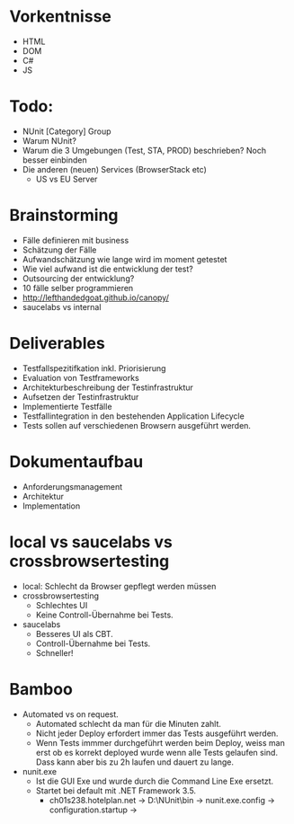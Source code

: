 # Vorkentnisse
- HTML
- DOM
- C#
- JS

# Todo:
- NUnit [Category] Group
- Warum NUnit?
- Warum die 3 Umgebungen (Test, STA, PROD) beschrieben? Noch besser einbinden
- Die anderen (neuen) Services (BrowserStack etc)
    - US vs EU Server

# Brainstorming
- Fälle definieren mit business
- Schätzung der Fälle
- Aufwandschätzung wie lange wird im moment getestet
- Wie viel aufwand ist die entwicklung der test?
- Outsourcing  der entwicklung?
- 10 fälle selber programmieren
- http://lefthandedgoat.github.io/canopy/
- saucelabs vs internal

# Deliverables
- Testfallspezitifkation inkl. Priorisierung
- Evaluation von Testframeworks
- Architekturbeschreibung der Testinfrastruktur
- Aufsetzen der Testinfrastruktur
- Implementierte Testfälle
- Testfallintegration in den bestehenden Application Lifecycle
- Tests sollen auf verschiedenen Browsern ausgeführt werden.

# Dokumentaufbau
- Anforderungsmanagement
- Architektur
- Implementation


# local vs saucelabs vs crossbrowsertesting
- local: Schlecht da Browser gepflegt werden müssen
- crossbrowsertesting
    - Schlechtes UI
    - Keine Controll-Übernahme bei Tests.
- saucelabs
    - Besseres UI als CBT.
    - Controll-Übernahme bei Tests.
    - Schneller!
# Bamboo
- Automated vs on request.
    - Automated schlecht da man für die Minuten zahlt.
    - Nicht jeder Deploy erfordert immer das Tests ausgeführt werden.
    - Wenn Tests immmer durchgeführt werden beim Deploy, weiss man erst ob es korrekt deployed wurde wenn alle Tests gelaufen sind. Dass kann aber bis zu 2h laufen und dauert zu lange.
- nunit.exe
    - Ist die GUI Exe und wurde durch die Command Line Exe ersetzt.
    - Startet bei default mit .NET Framework 3.5.
        - ch01s238.hotelplan.net -> D:\NUnit\bin -> nunit.exe.config -> configuration.startup -> <supportedRuntime version="v4.0.30319" />
